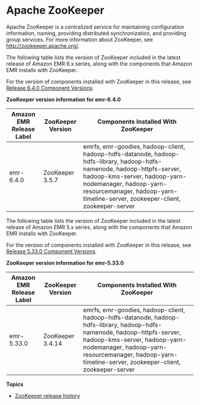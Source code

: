 # Apache ZooKeeper<a name="emr-zookeeper"></a>

Apache ZooKeeper is a centralized service for maintaining configuration information, naming, providing distributed synchronization, and providing group services\. For more information about ZooKeeper, see [http://zookeeper\.apache\.org/](https://zookeeper.apache.org/)\.

The following table lists the version of ZooKeeper included in the latest release of Amazon EMR 6\.x series, along with the components that Amazon EMR installs with ZooKeeper\.

For the version of components installed with ZooKeeper in this release, see [Release 6\.4\.0 Component Versions](emr-640-release.md)\.


**ZooKeeper version information for emr\-6\.4\.0**  

| Amazon EMR Release Label | ZooKeeper Version | Components Installed With ZooKeeper | 
| --- | --- | --- | 
| emr\-6\.4\.0 | ZooKeeper 3\.5\.7 | emrfs, emr\-goodies, hadoop\-client, hadoop\-hdfs\-datanode, hadoop\-hdfs\-library, hadoop\-hdfs\-namenode, hadoop\-httpfs\-server, hadoop\-kms\-server, hadoop\-yarn\-nodemanager, hadoop\-yarn\-resourcemanager, hadoop\-yarn\-timeline\-server, zookeeper\-client, zookeeper\-server | 

The following table lists the version of ZooKeeper included in the latest release of Amazon EMR 5\.x series, along with the components that Amazon EMR installs with ZooKeeper\.

For the version of components installed with ZooKeeper in this release, see [Release 5\.33\.0 Component Versions](emr-5330-release.md)\.


**ZooKeeper version information for emr\-5\.33\.0**  

| Amazon EMR Release Label | ZooKeeper Version | Components Installed With ZooKeeper | 
| --- | --- | --- | 
| emr\-5\.33\.0 | ZooKeeper 3\.4\.14 | emrfs, emr\-goodies, hadoop\-client, hadoop\-hdfs\-datanode, hadoop\-hdfs\-library, hadoop\-hdfs\-namenode, hadoop\-httpfs\-server, hadoop\-kms\-server, hadoop\-yarn\-nodemanager, hadoop\-yarn\-resourcemanager, hadoop\-yarn\-timeline\-server, zookeeper\-client, zookeeper\-server | 

**Topics**
+ [ZooKeeper release history](ZooKeeper-release-history.md)